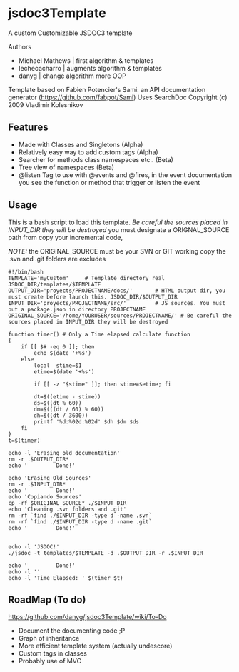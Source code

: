 jsdoc3Template
==============

A custom Customizable JSDOC3 template

Authors
- Michael Mathews  | first algorithm & templates
- lechecacharro		| augments algorithm & templates
- danyg				| change algorithm more OOP

Template based on Fabien Potencier's Sami: an API documentation generator (<https://github.com/fabpot/Sami>)
Uses SearchDoc Copyright (c) 2009 Vladimir Kolesnikov

Features
--------

- Made with Classes and Singletons (Alpha)
- Relatively easy way to add custom tags (Alpha)
- Searcher for methods class namespaces etc.. (Beta)
- Tree view of namespaces (Beta)
- @listen Tag to use with @events and @fires, in the event documentation you see the function or method that trigger or listen the event 

Usage
-----

This is a bash script to load this template. *Be careful the sources 
placed in INPUT_DIR they will be destroyed* you must designate a 
ORIGNAL_SOURCE path from copy your incremental code, 

  *NOTE:* the ORIGINAL_SOURCE must be your SVN or GIT working copy the .svn and .git folders are excludes

    #!/bin/bash
  	TEMPLATE='myCustom'     # Template directory real JSDOC_DIR/templates/$TEMPLATE
  	OUTPUT_DIR='proyects/PROJECTNAME/docs/'       # HTML output dir, you must create before launch this. JSDOC_DIR/$OUTPUT_DIR
    INPUT_DIR='proyects/PROJECTNAME/src/'         # JS sources. You must put a package.json in directory PROJECTNAME 
    ORIGINAL_SOURCE='/home/YOURUSER/sources/PROJECTNAME/' # Be careful the sources placed in INPUT_DIR they will be destroyed

	function timer() # Only a Time elapsed calculate function 
	{
		if [[ $# -eq 0 ]]; then
			echo $(date '+%s')
		else
			local  stime=$1
			etime=$(date '+%s')

			if [[ -z "$stime" ]]; then stime=$etime; fi

			dt=$((etime - stime))
			ds=$((dt % 60))
			dm=$(((dt / 60) % 60))
			dh=$((dt / 3600))
			printf '%d:%02d:%02d' $dh $dm $ds
		fi
	}
	t=$(timer)

	echo -l 'Erasing old documentation'
	rm -r .$OUTPUT_DIR*
	echo '         Done!'

	echo 'Erasing Old Sources'
	rm -r .$INPUT_DIR*
	echo '         Done!'
	echo 'Copiando Sources'
	cp -rf $ORIGINAL_SOURCE* ./$INPUT_DIR
	echo 'Cleaning .svn folders and .git'
	rm -rf `find ./$INPUT_DIR -type d -name .svn`
	rm -rf `find ./$INPUT_DIR -type d -name .git`
	echo '         Done!'


	echo -l 'JSDOC!'
	./jsdoc -t templates/$TEMPLATE -d .$OUTPUT_DIR -r .$INPUT_DIR

	echo '         Done!'
	echo -l ''
	echo -l 'Time Elapsed: ' $(timer $t)



RoadMap (To do)
--------------
https://github.com/danyg/jsdoc3Template/wiki/To-Do
- Document the documenting code ;P
- Graph of inheritance
- More efficient template system (actually undescore)
- Custom tags in classes
- Probably use of MVC